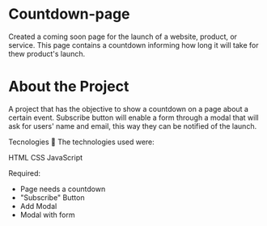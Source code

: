 # Countdown-page
Created a coming soon page for the launch of a website, product, or service. This page contains a countdown informing how long it will take for thew product's launch. 

# About the Project
A project that has the objective to show a countdown on a page about a certain event. Subscribe button will enable a form through a modal that will ask for users' name and email, this way they can be notified of the launch. 

Tecnologies 🔧
The technologies used were:

HTML
CSS
JavaScript

Required:
 - Page needs a countdown
 - "Subscribe" Button
 - Add Modal
 - Modal with form
